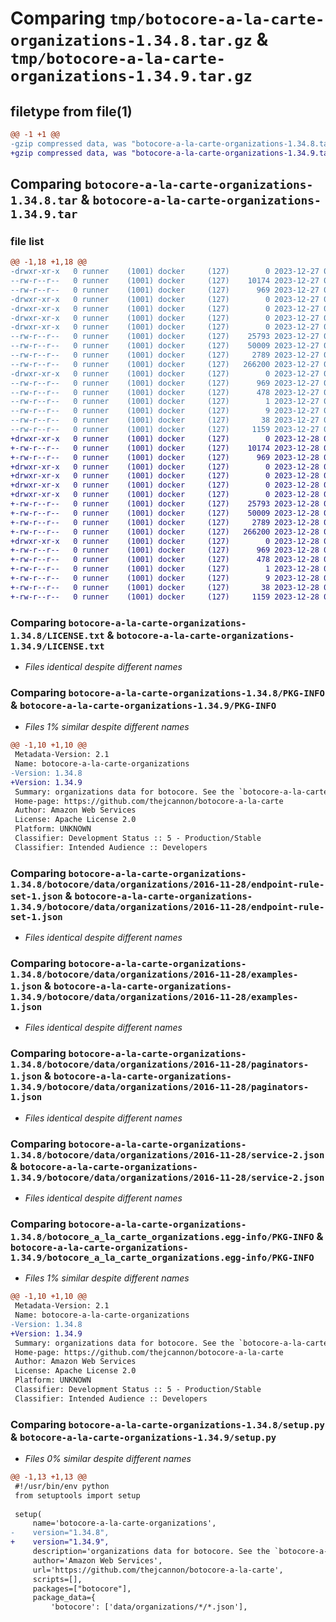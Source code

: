 # Comparing `tmp/botocore-a-la-carte-organizations-1.34.8.tar.gz` & `tmp/botocore-a-la-carte-organizations-1.34.9.tar.gz`

## filetype from file(1)

```diff
@@ -1 +1 @@
-gzip compressed data, was "botocore-a-la-carte-organizations-1.34.8.tar", last modified: Wed Dec 27 01:06:54 2023, max compression
+gzip compressed data, was "botocore-a-la-carte-organizations-1.34.9.tar", last modified: Thu Dec 28 01:06:55 2023, max compression
```

## Comparing `botocore-a-la-carte-organizations-1.34.8.tar` & `botocore-a-la-carte-organizations-1.34.9.tar`

### file list

```diff
@@ -1,18 +1,18 @@
-drwxr-xr-x   0 runner    (1001) docker     (127)        0 2023-12-27 01:06:54.343345 botocore-a-la-carte-organizations-1.34.8/
--rw-r--r--   0 runner    (1001) docker     (127)    10174 2023-12-27 01:06:54.000000 botocore-a-la-carte-organizations-1.34.8/LICENSE.txt
--rw-r--r--   0 runner    (1001) docker     (127)      969 2023-12-27 01:06:54.343345 botocore-a-la-carte-organizations-1.34.8/PKG-INFO
-drwxr-xr-x   0 runner    (1001) docker     (127)        0 2023-12-27 01:06:54.343345 botocore-a-la-carte-organizations-1.34.8/botocore/
-drwxr-xr-x   0 runner    (1001) docker     (127)        0 2023-12-27 01:06:54.343345 botocore-a-la-carte-organizations-1.34.8/botocore/data/
-drwxr-xr-x   0 runner    (1001) docker     (127)        0 2023-12-27 01:06:54.343345 botocore-a-la-carte-organizations-1.34.8/botocore/data/organizations/
-drwxr-xr-x   0 runner    (1001) docker     (127)        0 2023-12-27 01:06:54.343345 botocore-a-la-carte-organizations-1.34.8/botocore/data/organizations/2016-11-28/
--rw-r--r--   0 runner    (1001) docker     (127)    25793 2023-12-27 01:06:29.000000 botocore-a-la-carte-organizations-1.34.8/botocore/data/organizations/2016-11-28/endpoint-rule-set-1.json
--rw-r--r--   0 runner    (1001) docker     (127)    50009 2023-12-27 01:06:29.000000 botocore-a-la-carte-organizations-1.34.8/botocore/data/organizations/2016-11-28/examples-1.json
--rw-r--r--   0 runner    (1001) docker     (127)     2789 2023-12-27 01:06:29.000000 botocore-a-la-carte-organizations-1.34.8/botocore/data/organizations/2016-11-28/paginators-1.json
--rw-r--r--   0 runner    (1001) docker     (127)   266200 2023-12-27 01:06:29.000000 botocore-a-la-carte-organizations-1.34.8/botocore/data/organizations/2016-11-28/service-2.json
-drwxr-xr-x   0 runner    (1001) docker     (127)        0 2023-12-27 01:06:54.343345 botocore-a-la-carte-organizations-1.34.8/botocore_a_la_carte_organizations.egg-info/
--rw-r--r--   0 runner    (1001) docker     (127)      969 2023-12-27 01:06:54.000000 botocore-a-la-carte-organizations-1.34.8/botocore_a_la_carte_organizations.egg-info/PKG-INFO
--rw-r--r--   0 runner    (1001) docker     (127)      478 2023-12-27 01:06:54.000000 botocore-a-la-carte-organizations-1.34.8/botocore_a_la_carte_organizations.egg-info/SOURCES.txt
--rw-r--r--   0 runner    (1001) docker     (127)        1 2023-12-27 01:06:54.000000 botocore-a-la-carte-organizations-1.34.8/botocore_a_la_carte_organizations.egg-info/dependency_links.txt
--rw-r--r--   0 runner    (1001) docker     (127)        9 2023-12-27 01:06:54.000000 botocore-a-la-carte-organizations-1.34.8/botocore_a_la_carte_organizations.egg-info/top_level.txt
--rw-r--r--   0 runner    (1001) docker     (127)       38 2023-12-27 01:06:54.343345 botocore-a-la-carte-organizations-1.34.8/setup.cfg
--rw-r--r--   0 runner    (1001) docker     (127)     1159 2023-12-27 01:06:54.000000 botocore-a-la-carte-organizations-1.34.8/setup.py
+drwxr-xr-x   0 runner    (1001) docker     (127)        0 2023-12-28 01:06:55.978391 botocore-a-la-carte-organizations-1.34.9/
+-rw-r--r--   0 runner    (1001) docker     (127)    10174 2023-12-28 01:06:55.000000 botocore-a-la-carte-organizations-1.34.9/LICENSE.txt
+-rw-r--r--   0 runner    (1001) docker     (127)      969 2023-12-28 01:06:55.978391 botocore-a-la-carte-organizations-1.34.9/PKG-INFO
+drwxr-xr-x   0 runner    (1001) docker     (127)        0 2023-12-28 01:06:55.974391 botocore-a-la-carte-organizations-1.34.9/botocore/
+drwxr-xr-x   0 runner    (1001) docker     (127)        0 2023-12-28 01:06:55.974391 botocore-a-la-carte-organizations-1.34.9/botocore/data/
+drwxr-xr-x   0 runner    (1001) docker     (127)        0 2023-12-28 01:06:55.974391 botocore-a-la-carte-organizations-1.34.9/botocore/data/organizations/
+drwxr-xr-x   0 runner    (1001) docker     (127)        0 2023-12-28 01:06:55.974391 botocore-a-la-carte-organizations-1.34.9/botocore/data/organizations/2016-11-28/
+-rw-r--r--   0 runner    (1001) docker     (127)    25793 2023-12-28 01:06:26.000000 botocore-a-la-carte-organizations-1.34.9/botocore/data/organizations/2016-11-28/endpoint-rule-set-1.json
+-rw-r--r--   0 runner    (1001) docker     (127)    50009 2023-12-28 01:06:26.000000 botocore-a-la-carte-organizations-1.34.9/botocore/data/organizations/2016-11-28/examples-1.json
+-rw-r--r--   0 runner    (1001) docker     (127)     2789 2023-12-28 01:06:26.000000 botocore-a-la-carte-organizations-1.34.9/botocore/data/organizations/2016-11-28/paginators-1.json
+-rw-r--r--   0 runner    (1001) docker     (127)   266200 2023-12-28 01:06:26.000000 botocore-a-la-carte-organizations-1.34.9/botocore/data/organizations/2016-11-28/service-2.json
+drwxr-xr-x   0 runner    (1001) docker     (127)        0 2023-12-28 01:06:55.978391 botocore-a-la-carte-organizations-1.34.9/botocore_a_la_carte_organizations.egg-info/
+-rw-r--r--   0 runner    (1001) docker     (127)      969 2023-12-28 01:06:55.000000 botocore-a-la-carte-organizations-1.34.9/botocore_a_la_carte_organizations.egg-info/PKG-INFO
+-rw-r--r--   0 runner    (1001) docker     (127)      478 2023-12-28 01:06:55.000000 botocore-a-la-carte-organizations-1.34.9/botocore_a_la_carte_organizations.egg-info/SOURCES.txt
+-rw-r--r--   0 runner    (1001) docker     (127)        1 2023-12-28 01:06:55.000000 botocore-a-la-carte-organizations-1.34.9/botocore_a_la_carte_organizations.egg-info/dependency_links.txt
+-rw-r--r--   0 runner    (1001) docker     (127)        9 2023-12-28 01:06:55.000000 botocore-a-la-carte-organizations-1.34.9/botocore_a_la_carte_organizations.egg-info/top_level.txt
+-rw-r--r--   0 runner    (1001) docker     (127)       38 2023-12-28 01:06:55.978391 botocore-a-la-carte-organizations-1.34.9/setup.cfg
+-rw-r--r--   0 runner    (1001) docker     (127)     1159 2023-12-28 01:06:55.000000 botocore-a-la-carte-organizations-1.34.9/setup.py
```

### Comparing `botocore-a-la-carte-organizations-1.34.8/LICENSE.txt` & `botocore-a-la-carte-organizations-1.34.9/LICENSE.txt`

 * *Files identical despite different names*

### Comparing `botocore-a-la-carte-organizations-1.34.8/PKG-INFO` & `botocore-a-la-carte-organizations-1.34.9/PKG-INFO`

 * *Files 1% similar despite different names*

```diff
@@ -1,10 +1,10 @@
 Metadata-Version: 2.1
 Name: botocore-a-la-carte-organizations
-Version: 1.34.8
+Version: 1.34.9
 Summary: organizations data for botocore. See the `botocore-a-la-carte` package for more info.
 Home-page: https://github.com/thejcannon/botocore-a-la-carte
 Author: Amazon Web Services
 License: Apache License 2.0
 Platform: UNKNOWN
 Classifier: Development Status :: 5 - Production/Stable
 Classifier: Intended Audience :: Developers
```

### Comparing `botocore-a-la-carte-organizations-1.34.8/botocore/data/organizations/2016-11-28/endpoint-rule-set-1.json` & `botocore-a-la-carte-organizations-1.34.9/botocore/data/organizations/2016-11-28/endpoint-rule-set-1.json`

 * *Files identical despite different names*

### Comparing `botocore-a-la-carte-organizations-1.34.8/botocore/data/organizations/2016-11-28/examples-1.json` & `botocore-a-la-carte-organizations-1.34.9/botocore/data/organizations/2016-11-28/examples-1.json`

 * *Files identical despite different names*

### Comparing `botocore-a-la-carte-organizations-1.34.8/botocore/data/organizations/2016-11-28/paginators-1.json` & `botocore-a-la-carte-organizations-1.34.9/botocore/data/organizations/2016-11-28/paginators-1.json`

 * *Files identical despite different names*

### Comparing `botocore-a-la-carte-organizations-1.34.8/botocore/data/organizations/2016-11-28/service-2.json` & `botocore-a-la-carte-organizations-1.34.9/botocore/data/organizations/2016-11-28/service-2.json`

 * *Files identical despite different names*

### Comparing `botocore-a-la-carte-organizations-1.34.8/botocore_a_la_carte_organizations.egg-info/PKG-INFO` & `botocore-a-la-carte-organizations-1.34.9/botocore_a_la_carte_organizations.egg-info/PKG-INFO`

 * *Files 1% similar despite different names*

```diff
@@ -1,10 +1,10 @@
 Metadata-Version: 2.1
 Name: botocore-a-la-carte-organizations
-Version: 1.34.8
+Version: 1.34.9
 Summary: organizations data for botocore. See the `botocore-a-la-carte` package for more info.
 Home-page: https://github.com/thejcannon/botocore-a-la-carte
 Author: Amazon Web Services
 License: Apache License 2.0
 Platform: UNKNOWN
 Classifier: Development Status :: 5 - Production/Stable
 Classifier: Intended Audience :: Developers
```

### Comparing `botocore-a-la-carte-organizations-1.34.8/setup.py` & `botocore-a-la-carte-organizations-1.34.9/setup.py`

 * *Files 0% similar despite different names*

```diff
@@ -1,13 +1,13 @@
 #!/usr/bin/env python
 from setuptools import setup
 
 setup(
     name='botocore-a-la-carte-organizations',
-    version="1.34.8",
+    version="1.34.9",
     description='organizations data for botocore. See the `botocore-a-la-carte` package for more info.',
     author='Amazon Web Services',
     url='https://github.com/thejcannon/botocore-a-la-carte',
     scripts=[],
     packages=["botocore"],
     package_data={
         'botocore': ['data/organizations/*/*.json'],
```

